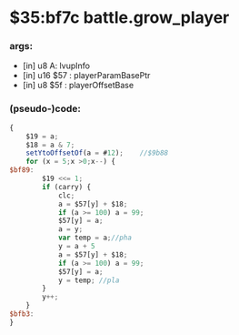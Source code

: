 ﻿
# $35:bf7c battle.grow_player


### args:
+ [in] u8 A: lvupInfo
+ [in] u16 $57 : playerParamBasePtr
+ [in] u8 $5f : playerOffsetBase

### (pseudo-)code:
```js
{
	$19 = a;
	$18 = a & 7;
	setYtoOffsetOf(a = #12);	//$9b88
	for (x = 5;x >0;x--) {
$bf89:
		$19 <<= 1;
		if (carry) {
			clc;
			a = $57[y] + $18;
			if (a >= 100) a = 99;
			$57[y] = a;
			a = y;
			var temp = a;//pha
			y = a + 5
			a = $57[y] + $18;
			if (a >= 100) a = 99;
			$57[y] = a;
			y = temp; //pla
		}
		y++;
	}
$bfb3:
}
```



